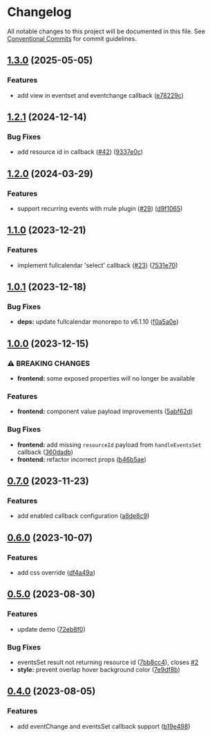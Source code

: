 # Changelog

All notable changes to this project will be documented in this file. See
[Conventional Commits](https://conventionalcommits.org) for commit guidelines.

## [1.3.0](https://github.com/im-perativa/streamlit-calendar/compare/v1.2.1...v1.3.0) (2025-05-05)


### Features

* add view in eventset and eventchange callback ([e78229c](https://github.com/im-perativa/streamlit-calendar/commit/e78229c089d1cf086b001aadde61018a6fa03bc7))

## [1.2.1](https://github.com/im-perativa/streamlit-calendar/compare/v1.2.0...v1.2.1) (2024-12-14)


### Bug Fixes

* add resource id in callback ([#42](https://github.com/im-perativa/streamlit-calendar/issues/42)) ([9337e0c](https://github.com/im-perativa/streamlit-calendar/commit/9337e0ca19c800006aa1a672a8b9e692115b6573))

## [1.2.0](https://github.com/im-perativa/streamlit-calendar/compare/v1.1.0...v1.2.0) (2024-03-29)


### Features

* support recurring events with rrule plugin ([#29](https://github.com/im-perativa/streamlit-calendar/issues/29)) ([d9f1065](https://github.com/im-perativa/streamlit-calendar/commit/d9f1065319dccaacfc73b3458f94f8fbeb63d0e5))

## [1.1.0](https://github.com/im-perativa/streamlit-calendar/compare/v1.0.1...v1.1.0) (2023-12-21)


### Features

* implement fullcalendar 'select' callback ([#23](https://github.com/im-perativa/streamlit-calendar/issues/23)) ([7531e70](https://github.com/im-perativa/streamlit-calendar/commit/7531e70a8197868a64169c49b4d2d68c0b0d450f))

## [1.0.1](https://github.com/im-perativa/streamlit-calendar/compare/v1.0.0...v1.0.1) (2023-12-18)


### Bug Fixes

* **deps:** update fullcalendar monorepo to v6.1.10 ([f0a5a0e](https://github.com/im-perativa/streamlit-calendar/commit/f0a5a0e5f3f2b7c7756a182490dd1f43499c940b))

## [1.0.0](https://github.com/im-perativa/streamlit-calendar/compare/v0.7.0...v1.0.0) (2023-12-15)


### ⚠ BREAKING CHANGES

* **frontend:** some exposed properties will no longer be available

### Features

* **frontend:** component value payload improvements ([5abf62d](https://github.com/im-perativa/streamlit-calendar/commit/5abf62d1e93588b939e487056dcae33df92a1923))


### Bug Fixes

* **frontend:** add missing `resourceId` payload from `handleEventsSet` callback ([360dadb](https://github.com/im-perativa/streamlit-calendar/commit/360dadbe9f913f63341cf5993c700c7a34df5aad))
* **frontend:** refactor incorrect props ([b46b5ae](https://github.com/im-perativa/streamlit-calendar/commit/b46b5aeeaf61c882aa03edca90f35ca89f10d4e4))

## [0.7.0](https://github.com/im-perativa/streamlit-calendar/compare/v0.6.0...v0.7.0) (2023-11-23)


### Features

* add enabled callback configuration ([a8de8c9](https://github.com/im-perativa/streamlit-calendar/commit/a8de8c944eff6895711a443cd1385e3d81914a0e))

## [0.6.0](https://github.com/im-perativa/streamlit-calendar/compare/v0.5.0...v0.6.0) (2023-10-07)


### Features

* add css override ([df4a49a](https://github.com/im-perativa/streamlit-calendar/commit/df4a49abc6c02603a4f49714389ec24259dd1ef9))

## [0.5.0](https://github.com/im-perativa/streamlit-calendar/compare/v0.4.0...v0.5.0) (2023-08-30)


### Features

* update demo ([72eb8f0](https://github.com/im-perativa/streamlit-calendar/commit/72eb8f0ec8166abafd23fd404fbdcc024a89ccf2))


### Bug Fixes

* eventsSet result not returning resource id ([7bb8cc4](https://github.com/im-perativa/streamlit-calendar/commit/7bb8cc43d48e894a44b77f414c21e6c889d49af1)), closes [#2](https://github.com/im-perativa/streamlit-calendar/issues/2)
* **style:** prevent overlap hover background color ([7e9df8b](https://github.com/im-perativa/streamlit-calendar/commit/7e9df8b6f8f257818d76dbbeab84b0f9b4fc7349))

## [0.4.0](https://github.com/im-perativa/streamlit-calendar/compare/v0.3.0...v0.4.0) (2023-08-05)


### Features

* add eventChange and eventsSet callback support ([b19e498](https://github.com/im-perativa/streamlit-calendar/commit/b19e4989d3dc5da178e3de4ed1ef1a202882b2de))
